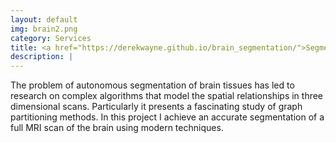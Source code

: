 ```yaml
---
layout: default
img: brain2.png 
category: Services
title: <a href="https://derekwayne.github.io/brain_segmentation/">Segmentation of Brain MR Images</a>:<br>A modern approach to tissue classification 
description: |
---
```


The problem of autonomous segmentation of brain tissues has led to research on complex algorithms that model the spatial relationships in three dimensional scans. Particularly it presents a fascinating study of graph partitioning methods. In this project I achieve an accurate segmentation of a full MRI scan of the brain using modern techniques.
